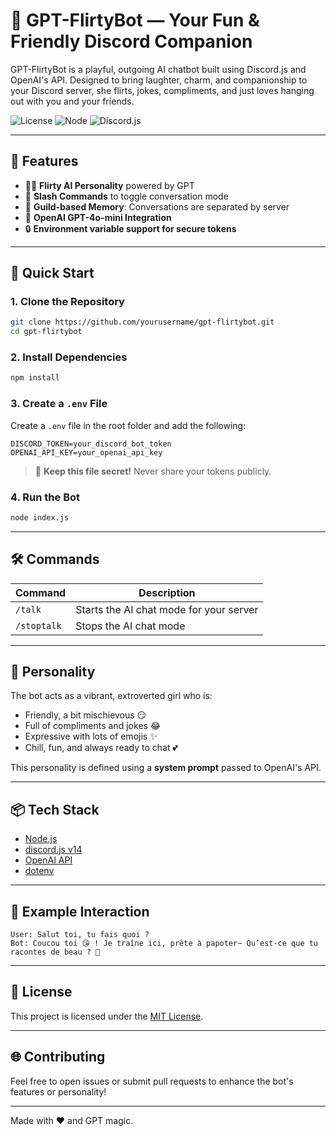 # 💬 GPT-FlirtyBot — Your Fun & Friendly Discord Companion

GPT-FlirtyBot is a playful, outgoing AI chatbot built using Discord.js and OpenAI's API. Designed to bring laughter, charm, and companionship to your Discord server, she flirts, jokes, compliments, and just loves hanging out with you and your friends.

![License](https://img.shields.io/badge/license-MIT-blue.svg)
![Node](https://img.shields.io/badge/node-%3E=18.x-brightgreen.svg)
![Discord.js](https://img.shields.io/badge/discord.js-v14-blueviolet)

---

## 🌟 Features

- 💁‍♀️ **Flirty AI Personality** powered by GPT
- 💬 **Slash Commands** to toggle conversation mode
- 📌 **Guild-based Memory**: Conversations are separated by server
- 🧠 **OpenAI GPT-4o-mini Integration**
- 🔒 **Environment variable support for secure tokens**

---

## 🚀 Quick Start

### 1. Clone the Repository

```bash
git clone https://github.com/yourusername/gpt-flirtybot.git
cd gpt-flirtybot
```

### 2. Install Dependencies

```bash
npm install
```

### 3. Create a `.env` File

Create a `.env` file in the root folder and add the following:

```
DISCORD_TOKEN=your_discord_bot_token
OPENAI_API_KEY=your_openai_api_key
```

> 🔐 **Keep this file secret!** Never share your tokens publicly.

### 4. Run the Bot

```bash
node index.js
```

---

## 🛠 Commands

| Command     | Description                             |
|-------------|-----------------------------------------|
| `/talk`     | Starts the AI chat mode for your server |
| `/stoptalk` | Stops the AI chat mode                  |

---

## 🤖 Personality

The bot acts as a vibrant, extroverted girl who is:
- Friendly, a bit mischievous 😏
- Full of compliments and jokes 😂
- Expressive with lots of emojis ✨
- Chill, fun, and always ready to chat 💕

This personality is defined using a **system prompt** passed to OpenAI's API.

---

## 📦 Tech Stack

- [Node.js](https://nodejs.org/)
- [discord.js v14](https://discord.js.org/)
- [OpenAI API](https://platform.openai.com/)
- [dotenv](https://www.npmjs.com/package/dotenv)

---

## 🧪 Example Interaction

```plaintext
User: Salut toi, tu fais quoi ?
Bot: Coucou toi 😘 ! Je traîne ici, prête à papoter~ Qu’est-ce que tu racontes de beau ? 💖
```

---

## 📄 License

This project is licensed under the [MIT License](LICENSE).

---

## 🌐 Contributing

Feel free to open issues or submit pull requests to enhance the bot's features or personality!

---

Made with ❤️ and GPT magic.
